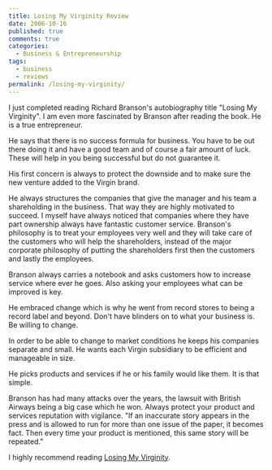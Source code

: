 ```yaml
---
title: Losing My Virginity Review
date: 2006-10-16
published: true
comments: true
categories:
  - Business & Entrepreneurship
tags:
  - business
  - reviews
permalink: /losing-my-virginity/
---
```

I just completed reading Richard Branson's autobiography title "Losing My Virginity". I am even more fascinated by Branson after reading the book. He is a true entrepreneur.

He says that there is no success formula for business. You have to be out there doing it and have a good team and of course a fair amount of luck. These will help in you being successful but do not guarantee it.

His first concern is always to protect the downside and to make sure the new venture added to the Virgin brand.

He always structures the companies that give the manager and his team a shareholding in the business. That way they are highly motivated to succeed. I myself have always noticed that companies where they have part ownership always have fantastic customer service. Branson's philosophy is to treat your employees very well and they will take care of the customers who will help the shareholders, instead of the major corporate philosophy of putting the shareholders first then the customers and lastly the employees.

Branson always carries a notebook and asks customers how to increase service where ever he goes. Also asking your employees what can be improved is key.

He embraced change which is why he went from record stores to being a record label and beyond. Don't have blinders on to what your business is. Be willing to change.

In order to be able to change to market conditions he keeps his companies separate and small. He wants each Virgin subsidiary to be efficient and manageable in size.

He picks products and services if he or his family would like them. It is that simple.

Branson has had many attacks over the years, the lawsuit with British Airways being a big case which he won. Always protect your product and services reputation with vigilance. "If an inaccurate story appears in the press and is allowed to run for more than one issue of the paper, it becomes fact. Then every time your product is mentioned, this same story will be repeated."

I highly recommend reading [Losing My Virginity](https://amzn.to/3zHEb2O).
